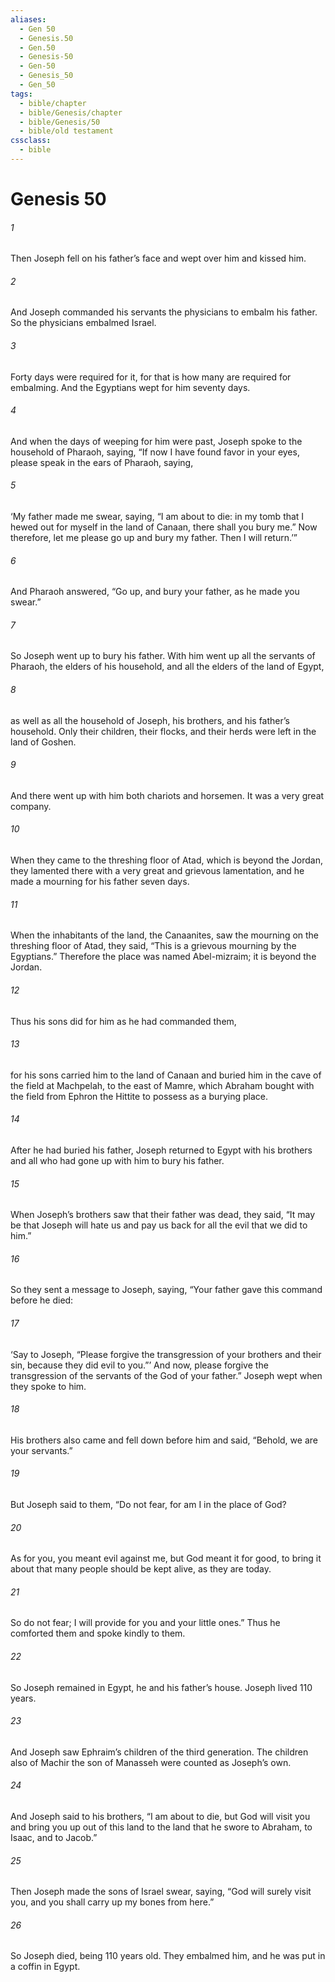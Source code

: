 ```yaml
---
aliases:
  - Gen 50
  - Genesis.50
  - Gen.50
  - Genesis-50
  - Gen-50
  - Genesis_50
  - Gen_50
tags:
  - bible/chapter
  - bible/Genesis/chapter
  - bible/Genesis/50
  - bible/old testament
cssclass:
  - bible
---
```


# Genesis 50

###### 1
Then Joseph fell on his father’s face and wept over him and kissed him.
###### 2
And Joseph commanded his servants the physicians to embalm his father. So the physicians embalmed Israel.
###### 3
Forty days were required for it, for that is how many are required for embalming. And the Egyptians wept for him seventy days.
###### 4
And when the days of weeping for him were past, Joseph spoke to the household of Pharaoh, saying, “If now I have found favor in your eyes, please speak in the ears of Pharaoh, saying,
###### 5
‘My father made me swear, saying, “I am about to die: in my tomb that I hewed out for myself in the land of Canaan, there shall you bury me.” Now therefore, let me please go up and bury my father. Then I will return.’”
###### 6
And Pharaoh answered, “Go up, and bury your father, as he made you swear.”
###### 7
So Joseph went up to bury his father. With him went up all the servants of Pharaoh, the elders of his household, and all the elders of the land of Egypt,
###### 8
as well as all the household of Joseph, his brothers, and his father’s household. Only their children, their flocks, and their herds were left in the land of Goshen.
###### 9
And there went up with him both chariots and horsemen. It was a very great company.
###### 10
When they came to the threshing floor of Atad, which is beyond the Jordan, they lamented there with a very great and grievous lamentation, and he made a mourning for his father seven days.
###### 11
When the inhabitants of the land, the Canaanites, saw the mourning on the threshing floor of Atad, they said, “This is a grievous mourning by the Egyptians.” Therefore the place was named Abel-mizraim; it is beyond the Jordan.
###### 12
Thus his sons did for him as he had commanded them,
###### 13
for his sons carried him to the land of Canaan and buried him in the cave of the field at Machpelah, to the east of Mamre, which Abraham bought with the field from Ephron the Hittite to possess as a burying place.
###### 14
After he had buried his father, Joseph returned to Egypt with his brothers and all who had gone up with him to bury his father.
###### 15
When Joseph’s brothers saw that their father was dead, they said, “It may be that Joseph will hate us and pay us back for all the evil that we did to him.”
###### 16
So they sent a message to Joseph, saying, “Your father gave this command before he died:
###### 17
‘Say to Joseph, “Please forgive the transgression of your brothers and their sin, because they did evil to you.”’ And now, please forgive the transgression of the servants of the God of your father.” Joseph wept when they spoke to him.
###### 18
His brothers also came and fell down before him and said, “Behold, we are your servants.”
###### 19
But Joseph said to them, “Do not fear, for am I in the place of God?
###### 20
As for you, you meant evil against me, but God meant it for good, to bring it about that many people should be kept alive, as they are today.
###### 21
So do not fear; I will provide for you and your little ones.” Thus he comforted them and spoke kindly to them.
###### 22
So Joseph remained in Egypt, he and his father’s house. Joseph lived 110 years.
###### 23
And Joseph saw Ephraim’s children of the third generation. The children also of Machir the son of Manasseh were counted as Joseph’s own.
###### 24
And Joseph said to his brothers, “I am about to die, but God will visit you and bring you up out of this land to the land that he swore to Abraham, to Isaac, and to Jacob.”
###### 25
Then Joseph made the sons of Israel swear, saying, “God will surely visit you, and you shall carry up my bones from here.”
###### 26
So Joseph died, being 110 years old. They embalmed him, and he was put in a coffin in Egypt.


